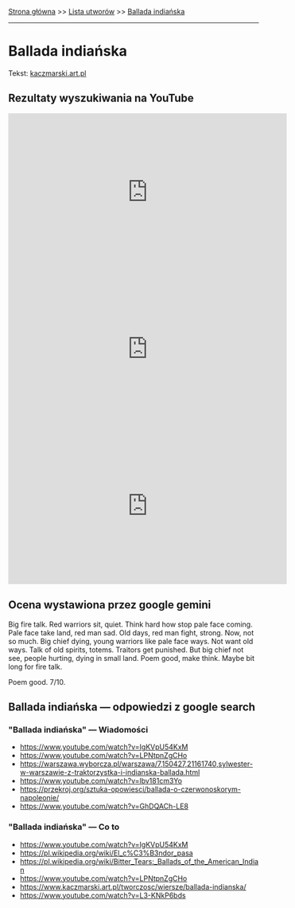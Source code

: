 [Strona główna](../index.md) >> [Lista utworów](../list.md) >> [Ballada indiańska](35.md)

---

# Ballada indiańska

Tekst: [kaczmarski.art.pl](https://www.kaczmarski.art.pl/tworczosc/wiersze/ballada-indianska/)

## Rezultaty wyszukiwania na YouTube

<iframe width="560" height="315" src="https://www.youtube.com/embed/brSWMfhABlQ?si=IdontcarewhotheIRSsendsImnotpayingtaxes" title="YouTube video player" frameborder="0" allow="accelerometer; autoplay; clipboard-write; encrypted-media; gyroscope; picture-in-picture; web-share" referrerpolicy="strict-origin-when-cross-origin" allowfullscreen></iframe>

<iframe width="560" height="315" src="https://www.youtube.com/embed/XHZSp9VUw4A?si=IdontcarewhotheIRSsendsImnotpayingtaxes" title="YouTube video player" frameborder="0" allow="accelerometer; autoplay; clipboard-write; encrypted-media; gyroscope; picture-in-picture; web-share" referrerpolicy="strict-origin-when-cross-origin" allowfullscreen></iframe>

<iframe width="560" height="315" src="https://www.youtube.com/embed/e5Rnx3henTU?si=IdontcarewhotheIRSsendsImnotpayingtaxes" title="YouTube video player" frameborder="0" allow="accelerometer; autoplay; clipboard-write; encrypted-media; gyroscope; picture-in-picture; web-share" referrerpolicy="strict-origin-when-cross-origin" allowfullscreen></iframe>

## Ocena wystawiona przez google gemini

Big fire talk. Red warriors sit, quiet. Think hard how stop pale face coming. Pale face take land, red man sad. Old days, red man fight, strong. Now, not so much. Big chief dying, young warriors like pale face ways. Not want old ways. Talk of old spirits, totems. Traitors get punished. But big chief not see, people hurting, dying in small land. Poem good, make think. Maybe bit long for fire talk.

Poem good. 7/10.


## Ballada indiańska — odpowiedzi z google search

### "Ballada indiańska" — Wiadomości

- <https://www.youtube.com/watch?v=IgKVpU54KxM>
- <https://www.youtube.com/watch?v=LPNtpnZgCHo>
- <https://warszawa.wyborcza.pl/warszawa/7,150427,21161740,sylwester-w-warszawie-z-traktorzystka-i-indianska-ballada.html>
- <https://www.youtube.com/watch?v=lbv181cm3Yo>
- <https://przekroj.org/sztuka-opowiesci/ballada-o-czerwonoskorym-napoleonie/>
- <https://www.youtube.com/watch?v=GhDQACh-LE8>

### "Ballada indiańska" — Co to

- <https://www.youtube.com/watch?v=IgKVpU54KxM>
- <https://pl.wikipedia.org/wiki/El_c%C3%B3ndor_pasa>
- <https://pl.wikipedia.org/wiki/Bitter_Tears:_Ballads_of_the_American_Indian>
- <https://www.youtube.com/watch?v=LPNtpnZgCHo>
- <https://www.kaczmarski.art.pl/tworczosc/wiersze/ballada-indianska/>
- <https://www.youtube.com/watch?v=L3-KNkP6bds>

